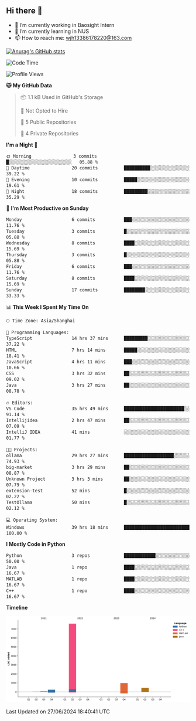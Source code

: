 ## Hi there 👋

- 🔭 I’m currently working in Baosight Intern
- 🌱 I’m currently learning in NUS
- 📫 How to reach me: wjh13386178220@163.com

[![Anurag's GitHub stats](https://github-readme-stats.vercel.app/api?username=wuhu-wang)](https://github.com/anuraghazra/github-readme-stats)

<!--START_SECTION:waka-->
![Code Time](http://img.shields.io/badge/Code%20Time-84%20hrs%2036%20mins-blue)

![Profile Views](http://img.shields.io/badge/Profile%20Views-1-blue)

**🐱 My GitHub Data** 

> 📦 1.1 kB Used in GitHub's Storage 
 > 
> 🚫 Not Opted to Hire
 > 
> 📜 5 Public Repositories 
 > 
> 🔑 4 Private Repositories 
 > 
**I'm a Night 🦉** 

```text
🌞 Morning                3 commits           █░░░░░░░░░░░░░░░░░░░░░░░░   05.88 % 
🌆 Daytime                20 commits          ██████████░░░░░░░░░░░░░░░   39.22 % 
🌃 Evening                10 commits          █████░░░░░░░░░░░░░░░░░░░░   19.61 % 
🌙 Night                  18 commits          █████████░░░░░░░░░░░░░░░░   35.29 % 
```
📅 **I'm Most Productive on Sunday** 

```text
Monday                   6 commits           ███░░░░░░░░░░░░░░░░░░░░░░   11.76 % 
Tuesday                  3 commits           █░░░░░░░░░░░░░░░░░░░░░░░░   05.88 % 
Wednesday                8 commits           ████░░░░░░░░░░░░░░░░░░░░░   15.69 % 
Thursday                 3 commits           █░░░░░░░░░░░░░░░░░░░░░░░░   05.88 % 
Friday                   6 commits           ███░░░░░░░░░░░░░░░░░░░░░░   11.76 % 
Saturday                 8 commits           ████░░░░░░░░░░░░░░░░░░░░░   15.69 % 
Sunday                   17 commits          ████████░░░░░░░░░░░░░░░░░   33.33 % 
```


📊 **This Week I Spent My Time On** 

```text
🕑︎ Time Zone: Asia/Shanghai

💬 Programming Languages: 
TypeScript               14 hrs 37 mins      █████████░░░░░░░░░░░░░░░░   37.22 % 
HTML                     7 hrs 14 mins       █████░░░░░░░░░░░░░░░░░░░░   18.41 % 
JavaScript               4 hrs 11 mins       ███░░░░░░░░░░░░░░░░░░░░░░   10.66 % 
CSS                      3 hrs 32 mins       ██░░░░░░░░░░░░░░░░░░░░░░░   09.02 % 
Java                     3 hrs 27 mins       ██░░░░░░░░░░░░░░░░░░░░░░░   08.78 % 

🔥 Editors: 
VS Code                  35 hrs 49 mins      ███████████████████████░░   91.14 % 
Intellijidea             2 hrs 47 mins       ██░░░░░░░░░░░░░░░░░░░░░░░   07.09 % 
IntelliJ IDEA            41 mins             ░░░░░░░░░░░░░░░░░░░░░░░░░   01.77 % 

🐱‍💻 Projects: 
ollama                   29 hrs 27 mins      ███████████████████░░░░░░   74.93 % 
big-market               3 hrs 29 mins       ██░░░░░░░░░░░░░░░░░░░░░░░   08.87 % 
Unknown Project          3 hrs 3 mins        ██░░░░░░░░░░░░░░░░░░░░░░░   07.79 % 
extension-test           52 mins             █░░░░░░░░░░░░░░░░░░░░░░░░   02.22 % 
TestOllama               50 mins             █░░░░░░░░░░░░░░░░░░░░░░░░   02.12 % 

💻 Operating System: 
Windows                  39 hrs 18 mins      █████████████████████████   100.00 % 
```

**I Mostly Code in Python** 

```text
Python                   3 repos             ████████████░░░░░░░░░░░░░   50.00 % 
Java                     1 repo              ████░░░░░░░░░░░░░░░░░░░░░   16.67 % 
MATLAB                   1 repo              ████░░░░░░░░░░░░░░░░░░░░░   16.67 % 
C++                      1 repo              ████░░░░░░░░░░░░░░░░░░░░░   16.67 % 
```



**Timeline**

![Lines of Code chart](https://raw.githubusercontent.com/wuhu-wang/wuhu-wang/main/assets/bar_graph.png)


 Last Updated on 27/06/2024 18:40:41 UTC
<!--END_SECTION:waka-->